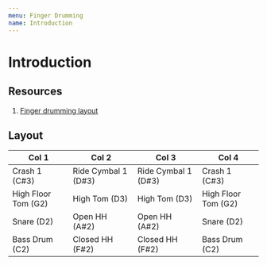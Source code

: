 ```yaml
---
menu: Finger Drumming
name: Introduction
---
```


# Introduction

## Resources

1. [Finger drumming layout](http://www.xpresspads.com/learn-finger-drumming-now/xpresspads-standard-midi-layout/)

## Layout

| Col 1               | Col 2               | Col 3               | Col 4               |
| ------------------- | ------------------- | ------------------- | ------------------- |
| Crash 1 (C#3)       | Ride Cymbal 1 (D#3) | Ride Cymbal 1 (D#3) | Crash 1 (C#3)       |
| High Floor Tom (G2) | High Tom (D3)       | High Tom (D3)       | High Floor Tom (G2) |
| Snare (D2)          | Open HH (A#2)       | Open HH (A#2)       | Snare (D2)          |
| Bass Drum (C2)      | Closed HH (F#2)     | Closed HH (F#2)     | Bass Drum (C2)      |
